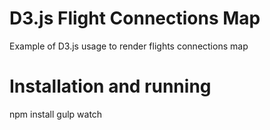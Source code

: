 # D3.js Flight Connections Map

Example of D3.js usage to render flights connections map

# Installation and running

npm install
gulp watch
